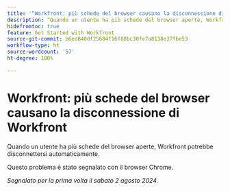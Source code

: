 ```yaml
---
title: '“Workfront: più schede del browser causano la disconnessione di Workfront”'
description: “Quando un utente ha più schede del browser aperte, Workfront potrebbe disconnettersi automaticamente.”
hidefromtoc: true
feature: Get Started with Workfront
source-git-commit: b6ed840df25684f16f88bc30fe7a8138e37fbe53
workflow-type: ht
source-wordcount: '57'
ht-degree: 100%

---
```



# Workfront: più schede del browser causano la disconnessione di Workfront

Quando un utente ha più schede del browser aperte, Workfront potrebbe disconnettersi automaticamente.

Questo problema è stato segnalato con il browser Chrome.

_Segnalato per la prima volta il sabato 2 agosto 2024._
